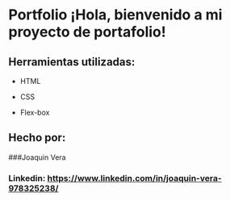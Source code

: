 # Portfolio ¡Hola, bienvenido a mi proyecto de portafolio!

## Herramientas utilizadas:

* HTML

* CSS

* Flex-box

## Hecho por:

###Joaquin Vera

### Linkedin: https://www.linkedin.com/in/joaquin-vera-978325238/
